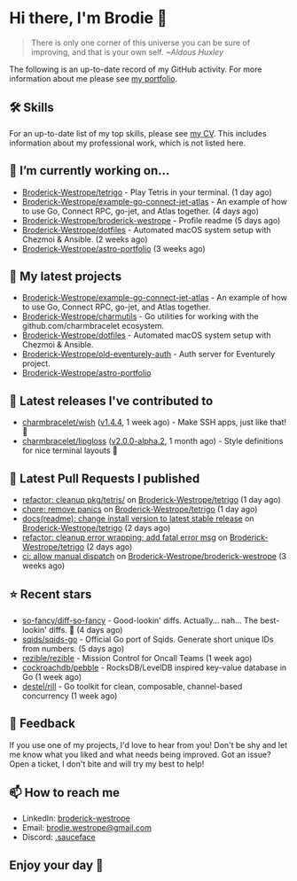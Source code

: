 # Hi there, I'm Brodie 👋

> There is only one corner of this universe you can be sure of improving, and that is your own self. *~Aldous Huxley*

The following is an up-to-date record of my GitHub activity. For more information about me please see [my portfolio](https://www.westrope.dev/).

## 🛠 Skills
For an up-to-date list of my top skills, please see [my CV](./CV/cv.pdf). This includes information about my professional work, which is not listed here.

## 🔭 I’m currently working on...

- [Broderick-Westrope/tetrigo](https://github.com/Broderick-Westrope/tetrigo) - Play Tetris in your terminal. (1 day ago)
- [Broderick-Westrope/example-go-connect-jet-atlas](https://github.com/Broderick-Westrope/example-go-connect-jet-atlas) - An example of how to use Go, Connect RPC, go-jet, and Atlas together. (4 days ago)
- [Broderick-Westrope/broderick-westrope](https://github.com/Broderick-Westrope/broderick-westrope) - Profile readme (5 days ago)
- [Broderick-Westrope/dotfiles](https://github.com/Broderick-Westrope/dotfiles) - Automated macOS system setup with Chezmoi &amp; Ansible. (2 weeks ago)
- [Broderick-Westrope/astro-portfolio](https://github.com/Broderick-Westrope/astro-portfolio) (3 weeks ago)

## 🌱 My latest projects

- [Broderick-Westrope/example-go-connect-jet-atlas](https://github.com/Broderick-Westrope/example-go-connect-jet-atlas) - An example of how to use Go, Connect RPC, go-jet, and Atlas together.
- [Broderick-Westrope/charmutils](https://github.com/Broderick-Westrope/charmutils) - Go utilities for working with the github.com/charmbracelet ecosystem.
- [Broderick-Westrope/dotfiles](https://github.com/Broderick-Westrope/dotfiles) - Automated macOS system setup with Chezmoi &amp; Ansible.
- [Broderick-Westrope/old-eventurely-auth](https://github.com/Broderick-Westrope/old-eventurely-auth) - Auth server for Eventurely project.
- [Broderick-Westrope/astro-portfolio](https://github.com/Broderick-Westrope/astro-portfolio)

## 🚀 Latest releases I've contributed to

- [charmbracelet/wish](https://github.com/charmbracelet/wish) ([v1.4.4](https://github.com/charmbracelet/wish/releases/tag/v1.4.4), 1 week ago) - Make SSH apps, just like that! 💫
- [charmbracelet/lipgloss](https://github.com/charmbracelet/lipgloss) ([v2.0.0-alpha.2](https://github.com/charmbracelet/lipgloss/releases/tag/v2.0.0-alpha.2), 1 month ago) - Style definitions for nice terminal layouts 👄

## 🔨 Latest Pull Requests I published

- [refactor: cleanup pkg/tetris/](https://github.com/Broderick-Westrope/tetrigo/pull/34) on [Broderick-Westrope/tetrigo](https://github.com/Broderick-Westrope/tetrigo) (1 day ago)
- [chore: remove panics](https://github.com/Broderick-Westrope/tetrigo/pull/33) on [Broderick-Westrope/tetrigo](https://github.com/Broderick-Westrope/tetrigo) (1 day ago)
- [docs(readme): change install version to latest stable release](https://github.com/Broderick-Westrope/tetrigo/pull/26) on [Broderick-Westrope/tetrigo](https://github.com/Broderick-Westrope/tetrigo) (2 days ago)
- [refactor: cleanup error wrapping; add fatal error msg](https://github.com/Broderick-Westrope/tetrigo/pull/25) on [Broderick-Westrope/tetrigo](https://github.com/Broderick-Westrope/tetrigo) (2 days ago)
- [ci: allow manual dispatch](https://github.com/Broderick-Westrope/broderick-westrope/pull/2) on [Broderick-Westrope/broderick-westrope](https://github.com/Broderick-Westrope/broderick-westrope) (3 weeks ago)

## ⭐ Recent stars

- [so-fancy/diff-so-fancy](https://github.com/so-fancy/diff-so-fancy) - Good-lookin&#39; diffs. Actually… nah… The best-lookin&#39; diffs. :tada: (4 days ago)
- [sqids/sqids-go](https://github.com/sqids/sqids-go) - Official Go port of Sqids. Generate short unique IDs from numbers. (5 days ago)
- [rezible/rezible](https://github.com/rezible/rezible) - Mission Control for Oncall Teams (1 week ago)
- [cockroachdb/pebble](https://github.com/cockroachdb/pebble) - RocksDB/LevelDB inspired key-value database in Go (1 week ago)
- [destel/rill](https://github.com/destel/rill) - Go toolkit for clean, composable, channel-based concurrency (1 week ago)

## 💬 Feedback

If you use one of my projects, I'd love to hear from you! Don't be shy and let me know what you liked and what needs being improved. Got an issue? Open a ticket, I don't bite and will try my best to help!

## 📫 How to reach me
- LinkedIn: [broderick-westrope](https://www.linkedin.com/in/broderick-westrope/)
- Email: [brodie.westrope@gmail.com](mailto:brodie.westrope@gmail.com)
- Discord: [.sauceface](https://discordapp.com/users/.sauceface/)

## Enjoy your day 🤙
